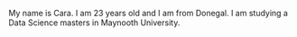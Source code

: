 My name is Cara. I am 23 years old and I am from Donegal. I am studying a Data Science masters in Maynooth University. 

